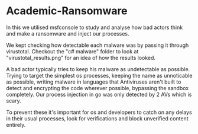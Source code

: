 # Academic-Ransomware

In this we utilised msfconsole to study and analyse how bad actors think and make a ransomware and inject our processes.

We kept checking how detectable each malware was by passing it through virustotal. Checkout the "c# malware" folder to look at "virustotal_results.png" for an idea of how the results looked.

A bad actor typically tries to keep his malware as undetectable as possible. Trying to target the simplest os processes, keeping the name as unnoticable as possible, writing malware in languages that Antiviruses aren't built to detect and encrypting the code wherever possible, bypassing the sandbox completely. Our process injection in go was only detected by 2 AVs which is scary.


To prevent these it's important for os and developers to catch on any delays in their usual processes, look for verifications and block unverified content entirely. 




